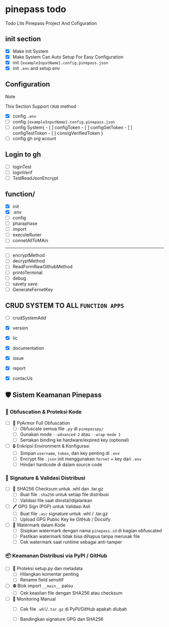 # pinepass todo

Todo Lits Pinepass Project And Cofiguration

## init section

- [x] Make Init System
- [x] Make System Can Auto Setup For Easy Configuration
- [x] init `{exampleInputName}.config.pinepass.json`
- [x] init `.env` and setup env

## Configuration

>[!NOTE]
>This Section Support `CRUD` method

- [x] config `.env`
- [ ] config `{exampleInputName}.config.pinepass.json`
- [ ] config System{
        - [ ] configToken
        - [ ] configGetToken
        - [ ] configTestToken
        - [ ] convigVerifiedToken
        }
- [ ] config gh org acount

## Login to gh

- [ ] loginTest
- [ ] loginVerif
- [ ] TestReadJsonEncrypt

## function/

- [x] init
- [x] .env
- [ ] config
- [ ] pharaphase
- [ ] import
- [ ] executeRuner
- [ ] connetAllToMAin

---

- [ ] encryptMethod
- [ ] decryptMethod
- [ ] ReadFormRawGithubMethod
- [ ] printoTerminal
- [ ] debug
- [ ] savety save
- [ ] GenerateFernetKey

## CRUD SYSTEM TO ALL `FUNCTION APPS`

- [ ] crudSystemAdd
- [x] version
- [x] lic
- [x] documentation
- [x] issue
- [x] report
- [x] contacUs


## 🛡️ Sistem Keamanan Pinepass

### 📁 Obfuscation & Proteksi Kode

- [ ] 🔐 PyArmor Full Obfuscation
  - [ ] Obfuscate semua file `.py` di `pinepasspy/`
  - [ ] Gunakan mode `--advanced 2` atau `--wrap-mode 1`
  - [ ] Sertakan binding ke hardware/expired key (optional)

- [ ] 🔒 Enkripsi Environment & Konfigurasi
  - [ ] Simpan `username`, `token`, dan key penting di `.env`
  - [ ] Encrypt file `.json` init menggunakan `fernet` + key dari `.env`
  - [ ] Hindari hardcode di dalam source code

### 🧾 Signature & Validasi Distribusi

- [ ] 🔐 SHA256 Checksum untuk .whl dan .tar.gz
  - [ ] Buat file `.sha256` untuk setiap file distribusi
  - [ ] Validasi file saat diinstal/dijalankan

- [ ] 🖊️ GPG Sign (PGP) untuk Validasi Asli
  - [ ] Buat file `.asc` signature untuk .whl / .tar.gz
  - [ ] Upload GPG Public Key ke GitHub / Docsify

- [ ] 🧬 Watermark dalam Kode
  - [ ] Sisipkan watermark dengan nama `pinepass.id` di bagian obfuscated
  - [ ] Pastikan watermark tidak bisa dihapus tanpa merusak file
  - [ ] Cek watermark saat runtime sebagai anti-tamper

### 📦 Keamanan Distribusi via PyPI / GitHub

- [ ] 🚧 Proteksi setup.py dan metadata
  - [ ] Hilangkan komentar penting
  - [ ] Rename field sensitif

- [ ] ⛔ Blok import `__main__` palsu
  - [ ] Cek keaslian file dengan SHA256 atau checksum

- [ ] 🔎 Monitoring Manual
  - [ ] Cek file `.whl`/`.tar.gz` di PyPI/GitHub apakah diubah
  - [ ] Bandingkan signature GPG dan SHA256


